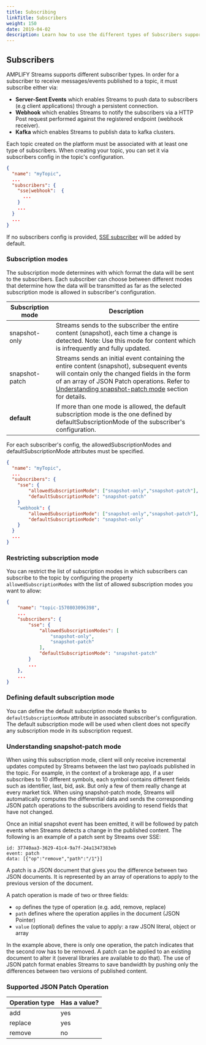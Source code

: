 ```yaml
---
title: Subscribing
linkTitle: Subscribers
weight: 150
date: 2019-04-02
description: Learn how to use the different types of Subscribers supported by AMPLIFY Streams.
---
```


## Subscribers

AMPLIFY Streams supports different subscriber types. In order for a subscriber to receive messages/events published to a topic, it must subscribe either via:

* **Server-Sent Events** which enables Streams to push data to subscribers (e.g client applications) through a persistent connection.
* **Webhook** which enables Streams to notify the subscribers via a HTTP Post request performed against the registered endpoint (webhook receiver).
* **Kafka** which enables Streams to publish data to kafka clusters.

Each topic created on the platform must be associated with at least one type of subscribers.
When creating your topic, you can set it via subscribers config in the topic's configuration.

```json
{
  "name": "myTopic",
  ...
  "subscribers": {
    "sse|webhook":  {
      ...
    }
    ...
  }
  ...
}
```

If no subscribers config is provided, [SSE subscriber](../subscribers/subscriber-sse) will be added by default.

### Subscription modes

The subscription mode determines with which format the data will be sent to the subscribers.
Each subscriber can choose between different modes that determine how the data will be transmitted as far as the selected subscription mode is allowed in subscriber's configuration.

| Subscription mode | Description |
|-------------------|-------------|
| snapshot-only     | Streams sends to the subscriber the entire content (snapshot), each time a change is detected. Note: Use this mode for content which is infrequently and fully updated. |
| snapshot-patch    | Streams sends an initial event containing the entire content (snapshot), subsequent events will contain only the changed fields in the form of an array of JSON Patch operations. Refer to [Understanding snapshot-patch mode](#understanding-snapshot-patch-mode) section for details. |
| **default** | If more than one mode is allowed, the default subscription mode is the one defined by defaultSubscriptionMode of the subscriber's configuration. |

For each subscriber's config, the allowedSubscriptionModes and defaultSubscriptionMode attributes must be specified.

```json
{
  "name": "myTopic",
  ...
  "subscribers": {
    "sse": {
        "allowedSubscriptionMode": ["snapshot-only","snapshot-patch"],
        "defaultSubscriptionMode": "snapshot-patch"
    }
    "webhook": {
        "allowedSubscriptionMode": ["snapshot-only","snapshot-patch"],
        "defaultSubscriptionMode": "snapshot-only"
    }
  }
  ...
}
```

### Restricting subscription mode

You can restrict the list of subscription modes in which subscribers can subscribe to the topic by configuring the property `allowedSubscriptionModes` with the list of allowed subscription modes you want to allow:

```json
{
    "name": "topic-1570803096398",
    ...
    "subscribers": {
        "sse": {
            "allowedSubscriptionModes": [
                "snapshot-only",
                "snapshot-patch"
            ],
            "defaultSubscriptionMode": "snapshot-patch"
        }
        ...
    },
    ...
}
```

### Defining default subscription mode

You can define the default subscription mode thanks to `defaultSubscriptionMode` attribute in associated subscriber's configuration.
The default subscription mode will be used when client does not specify any subscription mode in its subscription request.

### Understanding snapshot-patch mode

When using this subscription mode, client will only receive incremental updates computed by Streams between the last two payloads published in the topic.
For example, in the context of a brokerage app, if a user subscribes to 10 different symbols, each symbol contains different fields such as identifier, last, bid, ask. But only a few of them really change at every market tick. When using snapshot-patch mode, Streams will automatically computes the differential data and sends the corresponding JSON patch operations to the subscribers avoiding to resend fields that have not changed.

Once an initial snapshot event has been emitted, it will be followed by patch events when Streams detects a change in the published content. The following is an example of a patch sent by Streams over SSE:

```
id: 37740aa3-3629-41c4-9a7f-24a1347383eb
event: patch
data: [{"op":"remove","path":"/1"}]
```

A patch is a JSON document that gives you the difference between two JSON documents. It is represented by an array of operations to apply to the previous version of the document.

A patch operation is made of two or three fields:

* `op` defines the type of operation (e.g. add, remove, replace)
* `path` defines where the operation applies in the document (JSON Pointer)
* `value` (optional) defines the value to apply: a raw JSON literal, object or array

In the example above, there is only one operation, the patch indicates that the second row has to be removed. A patch can be applied to an existing document to alter it (several libraries are available to do that). The use of JSON patch format enables Streams to save bandwidth by pushing only the differences between two versions of published content.

### Supported JSON Patch Operation

| Operation type | Has a value? |
|----------------|--------------|
| add | yes |
| replace | yes |
| remove | no |
